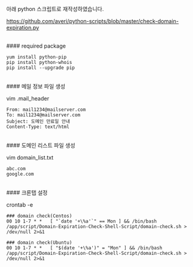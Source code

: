 아래 python 스크립트로 재작성하였습니다.

https://github.com/averi/python-scripts/blob/master/check-domain-expiration.py

<br>
#### required package


```
yum install python-pip
pip install python-whois
pip install --upgrade pip
```


<br>
#### 메일 정보 파일 생성

vim .mail_header

```
From: mail1234@mailserver.com
To: mail1234@mailserver.com
Subject: 도메인 만료일 안내
Content-Type: text/html
```

<br>
#### 도메인 리스트 파일 생성

vim domain_list.txt

```
abc.com
google.com
```

<br>
#### 크론탭 설정

crontab -e

```
### domain check(Centos)
00 10 1-7 * *   [ "`date '+\%a'`" == Mon ] && /bin/bash /app/script/Domain-Expiration-Check-Shell-Script/domain-check.sh > /dev/null 2>&1

### domain check(Ubuntu)
00 10 1-7 * *   [ "$(date '+\%a')" = "Mon" ] && /bin/bash /app/script/Domain-Expiration-Check-Shell-Script/domain-check.sh > /dev/null 2>&1
```
